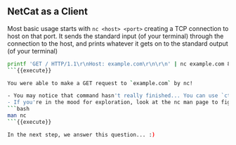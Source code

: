 ## NetCat as a Client
Most basic usage starts with `nc <host> <port>` creating a TCP connection to host on that port. It sends the standard input (of your terminal) through the connection to the host, and prints whatever it gets on to the standard output (of your terminal) 


```bash
printf 'GET / HTTP/1.1\r\nHost: example.com\r\n\r\n' | nc example.com 80 
```{{execute}}

You were able to make a GET request to `example.com` by nc!

- You may notice that command hasn't really finished... You can use `ctrl + C` to kill the current command, but may want to think about why is this the case.
- If you're in the mood for exploration, look at the nc man page to figure out how to solve it.
```bash
man nc
```{{execute}}

In the next step, we answer this question... :) 